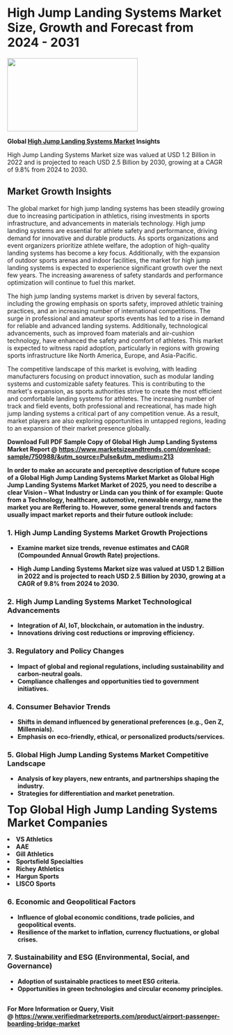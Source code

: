 <H1>High Jump Landing Systems Market Size, Growth and Forecast from 2024 - 2031</H1><img class="aligncenter size-medium wp-image-584254" src="https://thirdeyenews.in/wp-content/uploads/2024/09/Global-Market-Research-300x168.jpeg" alt="" width="300" height="168" /><p><strong>Global&nbsp;<a href="https://www.marketsizeandtrends.com/download-sample/750988/&amp;utm_source=Pulse&amp;utm_medium=213">High Jump Landing Systems Market</a> Insights</strong></p><p>High Jump Landing Systems Market size was valued at USD 1.2 Billion in 2022 and is projected to reach USD 2.5 Billion by 2030, growing at a CAGR of 9.8% from 2024 to 2030.</p><p><h2>Market Growth Insights</h2> <p>The global market for high jump landing systems has been steadily growing due to increasing participation in athletics, rising investments in sports infrastructure, and advancements in materials technology. High jump landing systems are essential for athlete safety and performance, driving demand for innovative and durable products. As sports organizations and event organizers prioritize athlete welfare, the adoption of high-quality landing systems has become a key focus. Additionally, with the expansion of outdoor sports arenas and indoor facilities, the market for high jump landing systems is expected to experience significant growth over the next few years. The increasing awareness of safety standards and performance optimization will continue to fuel this market.</p> <p><strong></strong></p> <p>The high jump landing systems market is driven by several factors, including the growing emphasis on sports safety, improved athletic training practices, and an increasing number of international competitions. The surge in professional and amateur sports events has led to a rise in demand for reliable and advanced landing systems. Additionally, technological advancements, such as improved foam materials and air-cushion technology, have enhanced the safety and comfort of athletes. This market is expected to witness rapid adoption, particularly in regions with growing sports infrastructure like North America, Europe, and Asia-Pacific.</p> <p>The competitive landscape of this market is evolving, with leading manufacturers focusing on product innovation, such as modular landing systems and customizable safety features. This is contributing to the market's expansion, as sports authorities strive to create the most efficient and comfortable landing systems for athletes. The increasing number of track and field events, both professional and recreational, has made high jump landing systems a critical part of any competition venue. As a result, market players are also exploring opportunities in untapped regions, leading to an expansion of their market presence globally.</p> <p><strong></p><p><span class=""><strong>Download Full PDF Sample Copy of Global High Jump Landing Systems Market Report</strong> @ <a href="https://www.marketsizeandtrends.com/download-sample/750988/&amp;utm_source=Pulse&amp;utm_medium=213" target="_blank">https://www.marketsizeandtrends.com/download-sample/750988/&amp;utm_source=Pulse&amp;utm_medium=213</a></span></p><p>In order to make an accurate and perceptive description of future scope of a Global&nbsp;High Jump Landing Systems Market Market as Global&nbsp;High Jump Landing Systems Market Market of 2025, you need to describe a clear Vision &ndash; What Industry or Linda can you think of for example: Quote from a Technology, healthcare, automotive, renewable energy, name the market you are Reffering to. However, some general trends and factors usually impact market reports and their future outlook include:</p><h3>1.&nbsp;<strong>High Jump Landing Systems Market Growth Projections</strong></h3><ul><li>Examine market size trends, revenue estimates and CAGR (Compounded Annual Growth Rate) projections.</li><li><p>High Jump Landing Systems Market size was valued at USD 1.2 Billion in 2022 and is projected to reach USD 2.5 Billion by 2030, growing at a CAGR of 9.8% from 2024 to 2030.</p></li></ul><h3>2.&nbsp;<strong>High Jump Landing Systems Market Technological Advancements</strong></h3><ul><li>Integration of AI, IoT, blockchain, or automation in the industry.</li><li>Innovations driving cost reductions or improving efficiency.</li></ul><h3>3.&nbsp;<strong>Regulatory and Policy Changes</strong></h3><ul><li>Impact of global and regional regulations, including sustainability and carbon-neutral goals.</li><li>Compliance challenges and opportunities tied to government initiatives.</li></ul><h3>4.&nbsp;<strong>Consumer Behavior Trends</strong></h3><ul><li>Shifts in demand influenced by generational preferences (e.g., Gen Z, Millennials).</li><li>Emphasis on eco-friendly, ethical, or personalized products/services.</li></ul><h3>5.&nbsp;<strong>Global High Jump Landing Systems Market Competitive Landscape</strong></h3><ul><li>Analysis of key players, new entrants, and partnerships shaping the industry.</li><li>Strategies for differentiation and market penetration.</li></ul><p data-pm-slice="1 1 []"><span style="color: inherit; font-family: inherit; font-size: 25px;">Top Global High Jump Landing Systems Market Companies</span></p><div class="" data-test-id=""><p><li>VS Athletics</li><li> AAE</li><li> Gill Athletics</li><li> Sportsfield Specialties</li><li> Richey Athletics</li><li> Hargun Sports</li><li> LISCO Sports</li></p></div><h3>6.&nbsp;<strong>Economic and Geopolitical Factors</strong></h3><ul><li>Influence of global economic conditions, trade policies, and geopolitical events.</li><li>Resilience of the market to inflation, currency fluctuations, or global crises.</li></ul><h3>7.&nbsp;<strong>Sustainability and ESG (Environmental, Social, and Governance)</strong></h3><ul><li>Adoption of sustainable practices to meet ESG criteria.</li><li>Opportunities in green technologies and circular economy principles.</li></ul><h2><strong style="font-size: 14px;">For More Information or Query, Visit @&nbsp;</strong><a style="background-color: #ffffff; font-size: 14px;" href="https://www.marketsizeandtrends.com/report/high-jump-landing-systems-market/" target="_blank">https://www.verifiedmarketreports.com/product/airport-passenger-boarding-bridge-market</a></h2>
